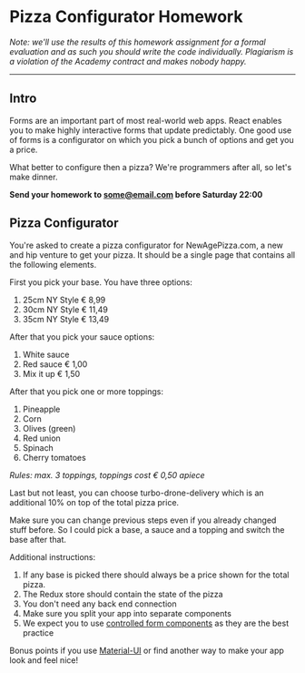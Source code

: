 # Pizza Configurator Homework

_Note: we'll use the results of this homework assignment for a formal evaluation and as such you should write the code individually. Plagiarism is a violation of the Academy contract and makes nobody happy._

***

## Intro

Forms are an important part of most real-world web apps. React enables you to make highly interactive forms that update predictably. One good use of forms is a configurator on which you pick a bunch of options and get you a price. 

What better to configure then a pizza? We're programmers after all, so let's make dinner. 

**Send your homework to some@email.com before Saturday 22:00**

## Pizza Configurator

You're asked to create a pizza configurator for NewAgePizza.com, a new and hip venture to get your pizza. It should be a single page that contains all the following elements. 

First you pick your base. You have three options:

1. 25cm NY Style € 8,99
2. 30cm NY Style € 11,49
3. 35cm NY Style € 13,49

After that you pick your sauce options:

1. White sauce
2. Red sauce € 1,00
3. Mix it up € 1,50 

After that you pick one or more toppings:

1. Pineapple
2. Corn
3. Olives (green)
4. Red union
5. Spinach
6. Cherry tomatoes

_Rules: max. 3 toppings, toppings cost € 0,50 apiece_

Last but not least, you can choose turbo-drone-delivery which is an additional 10% on top of the total pizza price. 

Make sure you can change previous steps even if you already changed stuff before. So I could pick a base, a sauce and a topping and switch the base after that. 

Additional instructions:

1. If any base is picked there should always be a price shown for the total pizza. 
2. The Redux store should contain the state of the pizza
3. You don't need any back end connection
4. Make sure you split your app into separate components
5. We expect you to use [controlled form components](https://reactjs.org/docs/forms.html#controlled-components) as they are the best practice

Bonus points if you use [Material-UI](https://material-ui.com) or find another way to make your app look and feel nice!